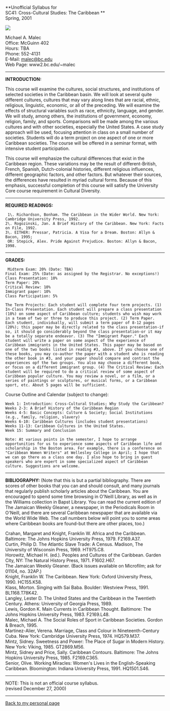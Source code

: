 **Unofficial Syllabus for  
SC41: Cross-Cultural Studies: The Caribbean **  
Spring, 2001  

![](images/midpassage.gif)  

Michael A. Malec  
Office: McGuinn 402  
Hours: TBA  
Phone: 552-4131  
E-Mail: malec@bc.edu  
Web Page: www2.bc.edu/~malec  

* * *

  
**INTRODUCTION:**  

This course will examine the cultures, social structures, and institutions of
selected societies in the Caribbean basin. We will look at several quite
different cultures, cultures that may vary along lines that are racial,
ethnic, religious, linguistic, economic, or all of the preceding. We will
examine the effects of structural variables such as race, ethnicity, language,
and gender. We will study, among others, the institutions of government,
economy, religion, family, and sports. Comparisons will be made among the
various cultures and with other societies, especially the United States. A
case study approach will be used, focusing attention in class on a small
number of societies. Students will do a term project on one aspect of one or
more Caribbean societies. The course will be offered in a seminar format, with
intensive student participation.  

This course will emphasize the cultural differences that exist in the
Caribbean region. These variations may be the result of different-British,
French, Spanish, Dutch-colonial histories, different religious influences,
different geographic factors, and other factors. But whatever their sources,
the differences have resulted in myriad cultural forms. Because of this
emphasis, successful completion of this course will satisfy the University
Core course requirement in Cultural Diversity.  

* * *

  
**REQUIRED READINGS:**

     1\. Richardson, Bonham. The Caribbean in the Wider World. New York: Cambridge University Press, 1992.  
    2\. Rogozinski, Jan. A Brief History of the Caribbean. New York: Facts on File, 1992.   
    3\. EITHER: Pressar, Patricia. A Visa for a Dream. Boston: Allyn & Bacon, 1995;   
     OR: Stepick, Alex. Pride Against Prejudice. Boston: Allyn & Bacon, 1998.   

* * *

  
**GRADES:**

     Midterm Exam: 20% (Date: TBA)  
    Final Exam: 25% (Date: as assigned by the Registrar. No exceptions!)  
    Class Presentation: 10%  
    Term Paper: 20%  
    Critical Review: 10%  
    Immigrant paper: 10%  
    Class Participation: 5%  

    The Term Projects: Each student will complete four term projects. (1) In-Class Presentation. Each student will prepare a class presentation (10%) on some aspect of Caribbean culture; students who wish may work in a team of two or three to produce this project. (2) Term Paper. Each student, individually, will submit a term paper of 8-12 pages (20%); this paper may be directly related to the class presentation-if so, it should go considerably beyond the class presentation-or it may be a totally separate endeavor. (3) The "Immigrant Paper." Each student will write a paper on some aspect of the experience of Caribbean immigrants in the United States. This paper may be based on one of the two books listed in reading #3, above. If you choose one of these books, you may co-author the paper with a student who is reading the other book in #3, and your paper should compare and contrast the experiences opf the two groups. You also may choose a different book, or focus on a different immigrant group. (4) The Critical Review: Each student will be required to do a critical review of some aspect of Caribbean popular culture. You may review a novel, or a film, or a series of paintings or sculptures, or musical forms, or a Caribbean sport, etc. About 5 pages will be sufficient.   

Course Outline and Calendar (subject to change):  

    Week 1: Introduction: Cross-Cultural Studies; Why Study the Caribbean?   
    Weeks 2-3: A Brief History of the Caribbean Region  
    Weeks 4-5: Basic Concepts: Culture & Society; Social Institutions (e.g., family, religion, slavery)   
    Weeks 6-10: Caribbean Cultures (includes student presentations)   
    Weeks 11-13: Caribbean Cultures in the United States.   
    Week 15: Summary and Conclusion  

    Note: At various points in the semester, I hope to arrange opportunities for us to experience some aspects of Caribbean life and scholarship in the Boston area. For example, there is a conference on "Caribbean Women Writers" at Wellesley College in April; I hope that we can go there as a class one day. I also hope to bring in guest speakers who are expert in some specialized aspect of Caribbean culture. Suggestions are welcome.   

* * *

  
**BIBLIOGRAPHY:** (Note that this is but a partial bibliography. There are
scores of other books that you can and should consult, and many journals that
regularly publish scholarly articles about the Caribbean. You are encouraged
to spend some time browsing in O'Neill Library, as well as in the Williams
collection in Bapst Library. You can read the current edition of The Jamaican
Weekly Gleaner, a newspaper, in the Periodicals Room in O'Neill, and there are
several Caribbean newspaper that are available via the World Wide Web. The
call numbers below will point you to some areas where Caribbean books are
found-but there are other places, too.)  

Crahan, Margaret and Knight, Franklin W. Africa and the Caribbean. Baltimore:
The Johns Hopkins University Press, 1979. F2169.A37.  
Curtin, Philip D. The Atlantic Slave Trade: A Census. Madison, The University
of Wisconsin Press, 1969. HT975.C8.  
Horowitz, Michael H. (ed.). Peoples and Cultures of the Caribbean. Garden
City, NY: The Natural History Press, 1971. F1602.H67.  
The Jamaican Weekly Gleaner. (Back issues available on Microfilm; ask for
01104, no. 32AP.)  
Knight, Franklin W. The Caribbean. New York: Oxford University Press, 1990.
HC155.K58.  
Klass, Morton. Singing with Sai Baba. Boulder: Westview Press, 1991.
BL1168.T78K42.  
Langley, Lester D. The United States and the Caribbean in the Twentieth
Century. Athens: University of Georgia Press, 1989.  
Lewis, Gordon K. Main Currents in Caribbean Thought. Baltimore: The Johns
Hopkins University Press, 1983. F2169.L48.  
Malec, Michael A. The Social Roles of Sport in Caribbean Societies. Gordon  &
Breach, 1995.  
Martinez-Alier, Verena. Marriage, Class and Colour in Nineteenth-Century Cuba.
New York: Cambridge University Press, 1974. HQ579.M37.  
Mintz, Sidney. Sweetness and Power: The Place of Sugar in Modern History. New
York: Viking, 1985. GT2869.M56.  
Mintz, Sidney and Price, Sally. Caribbean Contours. Baltimore: The Johns
Hopkins University Press, 1985. F2169.C365.  
Senior, Olive. Working Miracles: Women's Lives in the English-Speaking
Caribbean. Bloomington: Indiana University Press, 1991. HQ1501.S46.  

* * *

  
NOTE: This is not an official course syllabus.  
(revised December 27, 2000)  

* * *

[Back to my personal page](http://www2.bc.edu/~malec/mmpwww.html)

